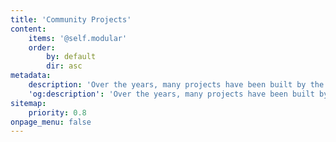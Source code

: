 ```yaml
---
title: 'Community Projects'
content:
    items: '@self.modular'
    order:
        by: default
        dir: asc
metadata:
    description: 'Over the years, many projects have been built by the community. Here are a few, for a more thorough list see Made On Obyte website.'
    'og:description': 'Over the years, many projects have been built by the community. Here are a few, for a more thorough list see Made On Obyte website.'
sitemap:
    priority: 0.8
onpage_menu: false
---
```


